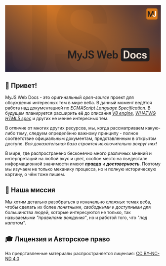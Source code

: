 <div>
    <img src='./assets/mainBg.png' alt='main background'>
</div>

## 🎉 Привет!

MyJS Web Docs - это оригинальный _open-source_ проект для обсуждения интересных тем в мире веба.
В данный момент ведётся работа над документацией по [_ECMAScript Language Specification_](https://tc39.es/ecma262/multipage/).
В будущем планируется расширить её до описания [_V8 engine_](https://github.com/v8/v8),
[_WHATWG HTML5 spec_](https://html.spec.whatwg.org/multipage/) и других не менее интересных тем.

В отличие от многих других ресурсов, мы, когда рассматриваем какую-либо тему, следуем определённо важному
принципу - полное соответствие официальным документам, представленным в открытом доступе. _Вся доказательная база
строится исключительно вокруг них!_

В мире, где распространено бесконечно много различных мнений и интерпретаций на любой вкус и цвет, особое место на
пьедестале информационной значимости имеют **_правда_** и **_достоверность_**. Поэтому мы изучаем не только
механику процесса, но и полную историческую картину, о чём тоже пишем.

## 🚀 Наша миссия

Мы хотим детально разобраться в изначально _сложных_ темах веба, чтобы сделать их более _понятными_,
_свободными_ и _доступными_ для большинства людей, которые интересуются не только, так называемыми _"правилами вождения"_,
но и работой того, что "_под капотом_".

## 🎓 Лицензия и Авторское право

На представленные материалы распространяется лицензия:
[CC BY-NC-ND 4.0](https://creativecommons.org/licenses/by-nc-nd/4.0/)
